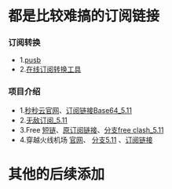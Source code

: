 # 都是比较难搞的订阅链接
### 订阅转换
- 1.[pusb](zh.pusb.lijboy.top)
- 2.[在线订阅转换工具](https://subconverters.com/)
### 项目介绍
- 1.[秒秒云官网](秒秒云.com)、[订阅链接Base64_5.11](https://raw.githubusercontent.com/lijboys/VPN-jiedian/main/miaomiao?token=GHSAT0AAAAAACRPI732C3DODTN3MBRKAHIWZR7RMUA)
- 2.[无敌订阅_5.11](https://raw.githubusercontent.com/lijboys/VPN-jiedian/main/jiakuang?token=GHSAT0AAAAAACRPI733YXQVGMMJ7A34IM6KZR7RMFA)
- 3.Free [短链](https://shiro.lol/mymc)、[原订阅链接](https://psub.888005.xyz/sub?target=clash&url=https%3A%2F%2Fpaste.gg%2Fp%2Fming%2F00934b46bcb54a5ab228cc1f1607117d%2Ffiles%2F6ebfe6cdf4974a0e8c9a3be5b2eb5a23%2Fraw&insert=false)、[分支free clash_5.11](https://raw.githubusercontent.com/lijboys/VPN-jiedian/main/free%20clash?token=GHSAT0AAAAAACRPI7335WYBCFHBIEI52HEAZR7RLGA)
- 4.穿越火线机场   [官网](https://cfyun01.sbs/)、 [分支5.11](https://raw.githubusercontent.com/lijboys/VPN-jiedian/main/cfy?token=GHSAT0AAAAAACRPI733ARVFQFIWKVYGZ2EGZR7R22Q)    、[订阅链接](https://cfyun01.sbs/api/v1/client/subscribe?token=71f1dc6f6ef0a02dedfa5e1c63f346f9)
# 其他的后续添加
